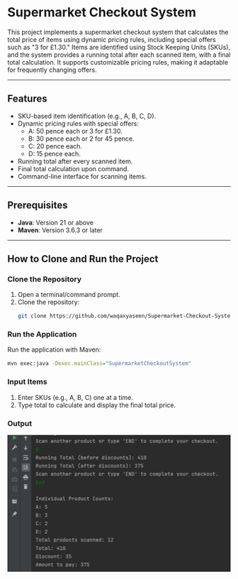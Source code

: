 # **Supermarket Checkout System**

This project implements a supermarket checkout system that calculates the total price of items using dynamic pricing rules, including special offers such as "3 for £1.30." Items are identified using Stock Keeping Units (SKUs), and the system provides a running total after each scanned item, with a final total calculation. It supports customizable pricing rules, making it adaptable for frequently changing offers.

---

## **Features**
- SKU-based item identification (e.g., A, B, C, D).
- Dynamic pricing rules with special offers:
  - A: 50 pence each or 3 for £1.30.
  - B: 30 pence each or 2 for 45 pence.
  - C: 20 pence each.
  - D: 15 pence each.
- Running total after every scanned item.
- Final total calculation upon command.
- Command-line interface for scanning items.

---

## **Prerequisites**
- **Java**: Version 21 or above
- **Maven**: Version 3.6.3 or later

---

## **How to Clone and Run the Project**

### **Clone the Repository**
1. Open a terminal/command prompt.
2. Clone the repository:
   ```bash
   git clone https://github.com/waqaxyaseen/Supermarket-Checkout-System.git
   ```
###  **Run the Application**
Run the application with Maven:
 ```bash
mvn exec:java -Dexec.mainClass="SupermarketCheckoutSystem"
```
### **Input Items**
1. Enter SKUs (e.g., A, B, C) one at a time.
2. Type total to calculate and display the final total price.

### **Output**
![Supermarket Checkout Screenshot](Screenshot/img.png)


